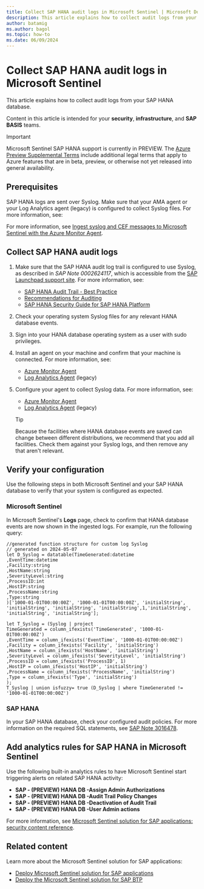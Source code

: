 ```yaml
---
title: Collect SAP HANA audit logs in Microsoft Sentinel | Microsoft Docs
description: This article explains how to collect audit logs from your SAP HANA database.
author: batamig
ms.author: bagol
ms.topic: how-to
ms.date: 06/09/2024
---
```


# Collect SAP HANA audit logs in Microsoft Sentinel

This article explains how to collect audit logs from your SAP HANA database.

Content in this article is intended for your **security**, **infrastructure**, and  **SAP BASIS** teams.

> [!IMPORTANT]
> Microsoft Sentinel SAP HANA support is currently in PREVIEW. The [Azure Preview Supplemental Terms](https://azure.microsoft.com/support/legal/preview-supplemental-terms/) include additional legal terms that apply to Azure features that are in beta, preview, or otherwise not yet released into general availability.

## Prerequisites

SAP HANA logs are sent over Syslog. Make sure that your AMA agent or your Log Analytics agent (legacy) is configured to collect Syslog files. For more information, see:

For more information, see [Ingest syslog and CEF messages to Microsoft Sentinel with the Azure Monitor Agent](../connect-cef-syslog-ama.md).

## Collect SAP HANA audit logs

1. Make sure that the SAP HANA audit log trail is configured to use Syslog, as described in *SAP Note 0002624117*, which is accessible from the [SAP Launchpad support site](https://launchpad.support.sap.com/#/notes/0002624117). For more information, see:

    - [SAP HANA Audit Trail - Best Practice](https://help.sap.com/docs/SAP_HANA_PLATFORM/b3ee5778bc2e4a089d3299b82ec762a7/35eb4e567d53456088755b8131b7ed1d.html?version=2.0.03)
    - [Recommendations for Auditing](https://help.sap.com/viewer/742945a940f240f4a2a0e39f93d3e2d4/2.0.05/en-US/5c34ecd355e44aa9af3b3e6de4bbf5c1.html)
    - [SAP HANA Security Guide for SAP HANA Platform](https://help.sap.com/docs/SAP_HANA_PLATFORM/b3ee5778bc2e4a089d3299b82ec762a7/4f7cde1125084ea3b8206038530e96ce.html)

2. Check your operating system Syslog files for any relevant HANA database events.

3. Sign into your HANA database operating system as a user with sudo privileges.

4. Install an agent on your machine and confirm that your machine is connected. For more information, see:

    - [Azure Monitor Agent](/azure/azure-monitor/agents/azure-monitor-agent-manage?tabs=azure-portal)
    - [Log Analytics Agent](../../azure-monitor/agents/agent-linux.md) (legacy)

5. Configure your agent to collect Syslog data. For more information, see:

    - [Azure Monitor Agent](/azure/azure-monitor/agents/data-collection-syslog)
    - [Log Analytics Agent](/azure/azure-monitor/agents/data-sources-syslog) (legacy)

    > [!TIP]
    > Because the facilities where HANA database events are saved can change between different distributions, we recommend that you add all facilities. Check them against your Syslog logs, and then remove any that aren't relevant.

## Verify your configuration

Use the following steps in both Microsoft Sentinel and your SAP HANA database to verify that your system is configured as expected.

### Microsoft Sentinel 
In Microsoft Sentinel's **Logs** page, check to confirm that HANA database events are now shown in the ingested logs. For example, run the following query:

```Kusto
//generated function structure for custom log Syslog
// generated on 2024-05-07
let D_Syslog = datatable(TimeGenerated:datetime
,EventTime:datetime
,Facility:string
,HostName:string
,SeverityLevel:string
,ProcessID:int
,HostIP:string
,ProcessName:string
,Type:string
)['1000-01-01T00:00:00Z', '1000-01-01T00:00:00Z', 'initialString', 'initialString', 'initialString', 'initialString',1,'initialString', 'initialString', 'initialString'];

let T_Syslog = (Syslog | project
TimeGenerated = column_ifexists('TimeGenerated', '1000-01-01T00:00:00Z')
,EventTime = column_ifexists('EventTime', '1000-01-01T00:00:00Z')
,Facility = column_ifexists('Facility', 'initialString')
,HostName = column_ifexists('HostName', 'initialString')
,SeverityLevel = column_ifexists('SeverityLevel', 'initialString')
,ProcessID = column_ifexists('ProcessID', 1)
,HostIP = column_ifexists('HostIP', 'initialString')
,ProcessName = column_ifexists('ProcessName', 'initialString')
,Type = column_ifexists('Type', 'initialString')
);
T_Syslog | union isfuzzy= true (D_Syslog | where TimeGenerated != '1000-01-01T00:00:00Z')
```

### SAP HANA

In your SAP HANA database, check your configured audit policies. For more information on the required SQL statements, see [SAP Note 3016478](https://me.sap.com/notes/3016478/E).

## Add analytics rules for SAP HANA in Microsoft Sentinel

Use the following built-in analytics rules to have Microsoft Sentinel start triggering alerts on related SAP HANA activity:

- **SAP - (PREVIEW) HANA DB -Assign Admin Authorizations**
- **SAP - (PREVIEW) HANA DB -Audit Trail Policy Changes**
- **SAP - (PREVIEW) HANA DB -Deactivation of Audit Trail**
- **SAP - (PREVIEW) HANA DB -User Admin actions**

For more information, see [Microsoft Sentinel solution for SAP applications: security content reference](sap-solution-security-content.md).

## Related content

Learn more about the Microsoft Sentinel solution for SAP applications:

- [Deploy Microsoft Sentinel solution for SAP applications](deployment-overview.md)
- [Deploy the Microsoft Sentinel solution for SAP BTP](deploy-sap-btp-solution.md)
